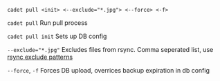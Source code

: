 ```
cadet pull <init> <--exclude="*.jpg"> <--force> <-f>
```

`cadet pull`
Run pull process

`cadet pull init`
Sets up DB config

`--exclude="*.jpg"`
Excludes files from rsync. Comma seperated list, use [rsync exclude patterns](https://gist.github.com/macmladen/75817cc47f4ddf0a18f0)

`--force`, `-f`
Forces DB upload, overrices backup expiration in db config

